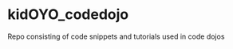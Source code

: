 kidOYO_codedojo
===============
 Repo consisting of code snippets and tutorials used in code dojos 
